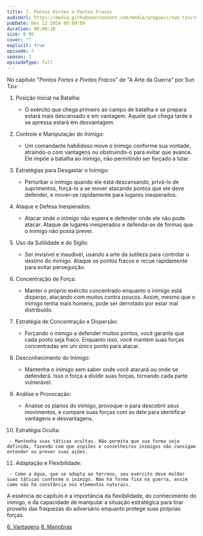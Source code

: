 ```yaml
---
title: 7. Pontos Fortes e Pontos Fracos
audioUrl: https://media.githubusercontent.com/media/araguaci/sun-tzu/refs/heads/main/public/audio/07-cap-06-pontos-fortes-e-fracos.mp3
pubDate: Dec 12 2024 00:09:09
duration: 00:00:10
size: 0.96
cover: ""
explicit: true
episode: 7
season: 1
episodeType: full
---
```


No capítulo "*Pontos Fortes e Pontos Fracos*" de "A Arte da Guerra" por Sun Tzu:

  1. Posição Inicial na Batalha:

     - O exército que chega primeiro ao campo de batalha e se prepara estará mais descansado e em vantagem. Aquele que chega tarde e se apressa estará em desvantagem.

  2. Controle e Manipulação do Inimigo:

     - Um comandante habilidoso move o inimigo conforme sua vontade, atraindo-o com vantagens ou obstruindo-o para evitar que avance. Ele impõe a batalha ao inimigo, não permitindo ser forçado a lutar.

  3. Estratégias para Desgastar o Inimigo:

     - Perturbar o inimigo quando ele está descansando, privá-lo de suprimentos, forçá-lo a se mover atacando pontos que ele deve defender, e mover-se rapidamente para lugares inesperados.

  4. Ataque e Defesa Inesperados:

     - Atacar onde o inimigo não espera e defender onde ele não pode atacar. Ataque de lugares inesperados e defenda-se de formas que o inimigo não possa prever.

  5. Uso da Sutilidade e do Sigilo:

     - Ser invisível e inaudível, usando a arte da sutileza para controlar o destino do inimigo. Ataque os pontos fracos e recue rapidamente para evitar perseguição.

  6. Concentração de Força:

     - Manter o próprio exército concentrado enquanto o inimigo está disperso, atacando com muitos contra poucos. Assim, mesmo que o inimigo tenha mais homens, pode ser derrotado por estar mal distribuído.

  7. Estratégia de Concentração e Dispersão:

     - Forçando o inimigo a defender muitos pontos, você garante que cada ponto seja fraco. Enquanto isso, você mantém suas forças concentradas em um único ponto para atacar.

  8. Desconhecimento do Inimigo: 

     - Mantenha o inimigo sem saber onde você atacará ou onde se defenderá. Isso o força a dividir suas forças, tornando cada parte vulnerável.

  9. Análise e Provocação:

     - Analise os planos do inimigo, provoque-o para descobrir seus movimentos, e compare suas forças com as dele para identificar vantagens e desvantagens.

  10. Estratégia Oculta:
     
     - Mantenha suas táticas ocultas. Não permita que sua forma seja definida, fazendo com que espiões e conselheiros inimigos não consigam entender ou prever suas ações.

  11. Adaptação e Flexibilidade:
     
     - Como a água, que se adapta ao terreno, seu exército deve moldar suas táticas conforme o inimigo. Não há forma fixa na guerra, assim como não há constância nos elementos naturais.

A essência do capítulo é a importância da flexibilidade, do conhecimento do inimigo, e da capacidade de manipular a situação estratégica para tirar proveito das fraquezas do adversário enquanto protege suas próprias forças.


<div class="text-center mt-16">
  <a class="btn btn-accent mt-9" href="/episode/post06">6. Vantagens</a>
  <a class="btn btn-accent mt-9" href="/episode/post08">8. Manobras</a>
</div>